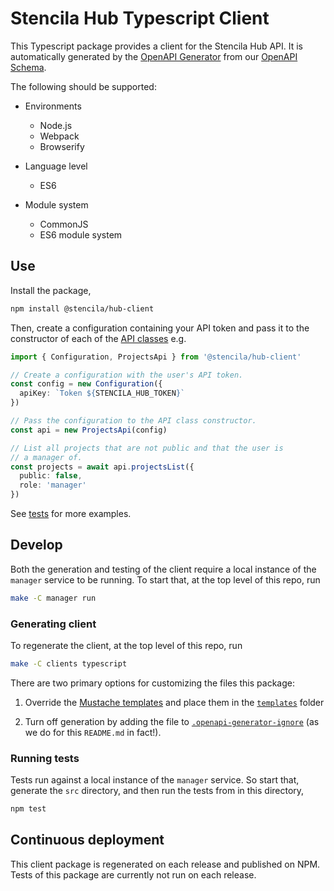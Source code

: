 # Stencila Hub Typescript Client

This Typescript package provides a client for the Stencila Hub API. It is automatically generated by the [OpenAPI Generator](https://openapi-generator.tech) from our [OpenAPI Schema](https://hub.stenci.la/api/schema).

The following should be supported:

- Environments
  * Node.js
  * Webpack
  * Browserify

- Language level
  * ES6

- Module system
  * CommonJS
  * ES6 module system

## Use

Install the package,

```sh
npm install @stencila/hub-client
```

Then, create a configuration containing your API token and pass it to the constructor of each of the [API classes](src/api) e.g.

```ts
import { Configuration, ProjectsApi } from '@stencila/hub-client'

// Create a configuration with the user's API token.
const config = new Configuration({
  apiKey: `Token ${STENCILA_HUB_TOKEN}`
})

// Pass the configuration to the API class constructor.
const api = new ProjectsApi(config)

// List all projects that are not public and that the user is
// a manager of.
const projects = await api.projectsList({
  public: false,
  role: 'manager'
})
```

See [tests](__tests__) for more examples.

## Develop

Both the generation and testing of the client require a local instance of the `manager` service to be running. To start that, at the top level of this repo, run

```sh
make -C manager run
```

### Generating client

To regenerate the client, at the top level of this repo, run

```sh
make -C clients typescript
```

There are two primary options for customizing the files this package:

1. Override the [Mustache templates](https://github.com/OpenAPITools/openapi-generator/tree/master/modules/openapi-generator/src/main/resources/typescript-fetch) and place them in the [`templates`](templates) folder

2. Turn off generation by adding the file to [`.openapi-generator-ignore`](.openapi-generator-ignore) (as we do for this `README.md` in fact!).


### Running tests

Tests run against a local instance of the `manager` service. So start that, generate the `src` directory, and then run the tests from in this directory,

```sh
npm test
```

## Continuous deployment

This client package is regenerated on each release and published on NPM. Tests of this package are currently not run on each release.
